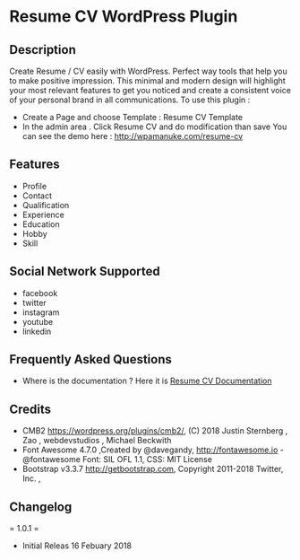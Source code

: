 # Resume CV WordPress Plugin
## Description ##

Create Resume / CV easily with WordPress. Perfect way tools that help you to make positive impression. This minimal and modern design will highlight your most relevant features to get you noticed and create a consistent voice of your personal brand in all communications. To use this plugin :
* Create a Page and choose Template : Resume CV Template
* In the admin area . Click Resume CV and do modification than save
You can see the demo here : http://wpamanuke.com/resume-cv

## Features ##

* Profile
* Contact
* Qualification
* Experience
* Education
* Hobby
* Skill

## Social Network Supported ## 
* facebook
* twitter
* instagram
* youtube
* linkedin


## Frequently Asked Questions ##

* Where is the documentation ? 
Here it is [Resume CV Documentation](http://wpamanuke.com/resume-cv/ "WordPress Resume CV plugin documentation")

## Credits ##

* CMB2 https://wordpress.org/plugins/cmb2/, (C) 2018 Justin Sternberg , Zao , webdevstudios , Michael Beckwith  
* Font Awesome 4.7.0 ,Created by @davegandy, http://fontawesome.io - @fontawesome Font: SIL OFL 1.1, CSS: MIT License
* Bootstrap v3.3.7 http://getbootstrap.com, Copyright 2011-2018 Twitter, Inc. , 

## Changelog ##

= 1.0.1 =
* Initial Releas 16 Febuary 2018
